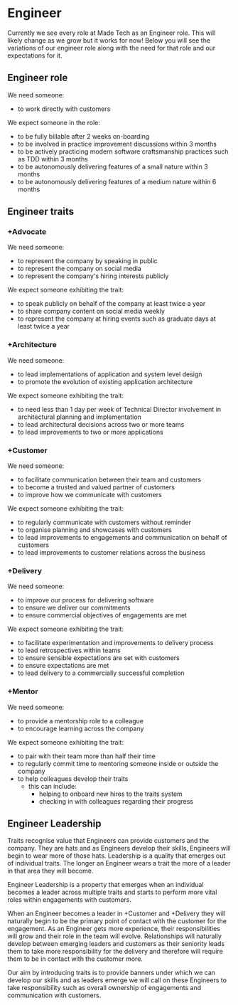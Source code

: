 # Engineer

Currently we see every role at Made Tech as an Engineer role. This will likely
change as we grow but it works for now! Below you will see the variations of
our engineer role along with the need for that role and our expectations for it.

## Engineer role

We need someone:

- to work directly with customers

We expect someone in the role:

- to be fully billable after 2 weeks on-boarding
- to be involved in practice improvement discussions within 3 months
- to be actively practicing modern software craftsmanship practices such as TDD within 3 months
- to be autonomously delivering features of a small nature within 3 months
- to be autonomously delivering features of a medium nature within 6 months

## Engineer traits

### +Advocate

We need someone:

 - to represent the company by speaking in public
 - to represent the company on social media
 - to represent the company's hiring interests publicly

We expect someone exhibiting the trait:

 - to speak publicly on behalf of the company at least twice a year
 - to share company content on social media weekly
 - to represent the company at hiring events such as graduate days at least twice a year

### +Architecture

We need someone:

 - to lead implementations of application and system level design
 - to promote the evolution of existing application architecture

We expect someone exhibiting the trait:

 - to need less than 1 day per week of Technical Director involvement in architectural planning and implementation
 - to lead architectural decisions across two or more teams
 - to lead improvements to two or more applications

### +Customer

We need someone:

 - to facilitate communication between their team and customers
 - to become a trusted and valued partner of customers
 - to improve how we communicate with customers

We expect someone exhibiting the trait:

 - to regularly communicate with customers without reminder
 - to organise planning and showcases with customers
 - to lead improvements to engagements and communication on behalf of customers
 - to lead improvements to customer relations across the business

### +Delivery

We need someone:

 - to improve our process for delivering software
 - to ensure we deliver our commitments
 - to ensure commercial objectives of engagements are met

We expect someone exhibiting the trait:

 - to facilitate experimentation and improvements to delivery process
 - to lead retrospectives within teams
 - to ensure sensible expectations are set with customers
 - to ensure expectations are met
 - to lead delivery to a commercially successful completion

### +Mentor

We need someone:

 - to provide a mentorship role to a colleague
 - to encourage learning across the company

We expect someone exhibiting the trait:

  - to pair with their team more than half their time
  - to regularly commit time to mentoring someone inside or outside the company
  - to help colleagues develop their traits
    - this can include:
      - helping to onboard new hires to the traits system
      - checking in with colleagues regarding their progress

## Engineer Leadership

Traits recognise value that Engineers can provide customers and the company. They are hats and as Engineers develop their skills, Engineers will begin to wear more of those hats. Leadership is a quality that emerges out of individual traits. The longer an Engineer wears a trait the more of a leader in that area they will become.

Engineer Leadership is a property that emerges when an individual becomes a leader across multiple traits and starts to perform more vital roles within engagements with customers.

When an Engineer becomes a leader in +Customer and +Delivery they will naturally begin to be the primary point of contact with the customer for the engagement. As an Engineer gets more experience, their responsibilities will grow and their role in the team will evolve. Relationships will naturally develop between emerging leaders and customers as their seniority leads them to take more responsibility for the delivery and therefore will require them to be in contact with the customer more.

Our aim by introducing traits is to provide banners under which we can develop our skills and as leaders emerge we will call on these Engineers to take responsibility such as overall ownership of engagements and communication with customers.
